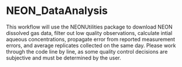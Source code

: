 # NEON_DataAnalysis

This workflow will use the NEONUtilities package to download NEON dissolved gas data, filter out low quality observations, calculate intial aqueous concentrations, propagate error from reported measurement errors, and average replicates collected on the same day.  Please work through the code line by line, as some quality control decisions are subjective and must be determined by the user.
